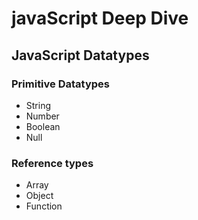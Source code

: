 # javaScript Deep Dive

## JavaScript Datatypes

### Primitive Datatypes

* String
* Number
* Boolean
* Null

### Reference types

* Array
* Object
* Function
  